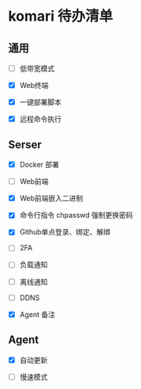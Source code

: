 # komari 待办清单

## 通用

- [ ] 低带宽模式

- [x] Web终端

- [x] 一键部署脚本

- [x] 远程命令执行

## Serser

- [x] Docker 部署

- [ ] Web前端

- [x] Web前端嵌入二进制

- [x] 命令行指令 chpasswd 强制更换密码

- [x] Github单点登录、绑定、解绑

- [ ] 2FA

- [ ] 负载通知

- [ ] 离线通知

- [ ] DDNS

- [x] Agent 备注

## Agent

- [x] 自动更新

- [ ] 慢速模式
